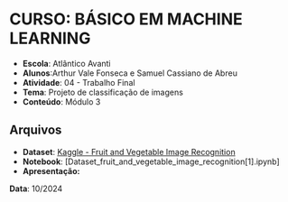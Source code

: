 # CURSO: **BÁSICO EM MACHINE LEARNING**

- **Escola**: Atlântico Avanti
- **Alunos**:Arthur Vale Fonseca e Samuel Cassiano de Abreu
- **Atividade**: 04 - Trabalho Final
- **Tema**: Projeto de classificação de imagens
- **Conteúdo**: Módulo 3

## Arquivos

- **Dataset**: [Kaggle - Fruit and Vegetable Image Recognition](https://www.kaggle.com/datasets/kritikseth/fruit-and-vegetable-image-recognition/data)
- **Notebook**: [Dataset_fruit_and_vegetable_image_recognition[1].ipynb]
- **Apresentação:**


**Data**: 10/2024
